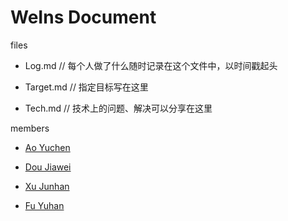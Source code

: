 # WeIns Document

files

- Log.md            // 每个人做了什么随时记录在这个文件中，以时间戳起头

- Target.md         // 指定目标写在这里

- Tech.md           // 技术上的问题、解决可以分享在这里

members

- [Ao Yuchen](https://github.com/Laffery)

- [Dou Jiawei](https://github.com/1047666945)

- [Xu Junhan](https://github.com/TheJunhan)

- [Fu Yuhan](https://github.com/Tarosweet)
